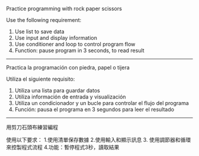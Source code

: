 Practice programming with rock paper scissors

Use the following requirement:
1. Use list to save data
2. Use input and display information
3. Use conditioner and loop to control program flow
4. Function: pause program in 3 seconds, to read result

---------------------------------------------------------------------------

Practica la programación con piedra, papel o tijera

Utiliza el siguiente requisito:
1. Utiliza una lista para guardar datos
2. Utiliza información de entrada y visualización
3. Utiliza un condicionador y un bucle para controlar el flujo del programa
4. Función: pausa el programa en 3 segundos para leer el resultado

---------------------------------------------------------------------------

用剪刀石頭布練習編程

使用以下要求：
1.使用清單保存數據
2.使用輸入和顯示訊息
3. 使用調節器和循環來控製程式流程
4.功能：暫停程式3秒，讀取結果
